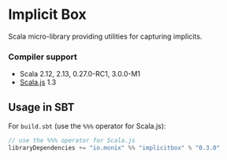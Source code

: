 # Implicit Box

Scala micro-library providing utilities for capturing implicits.

### Compiler support

- Scala 2.12, 2.13, 0.27.0-RC1, 3.0.0-M1
- [Scala.js](https://www.scala-js.org/) 1.3

## Usage in SBT

For `build.sbt` (use the `%%%` operator for Scala.js):

```scala
// use the %%% operator for Scala.js
libraryDependencies += "io.monix" %% "implicitbox" % "0.3.0"
```
